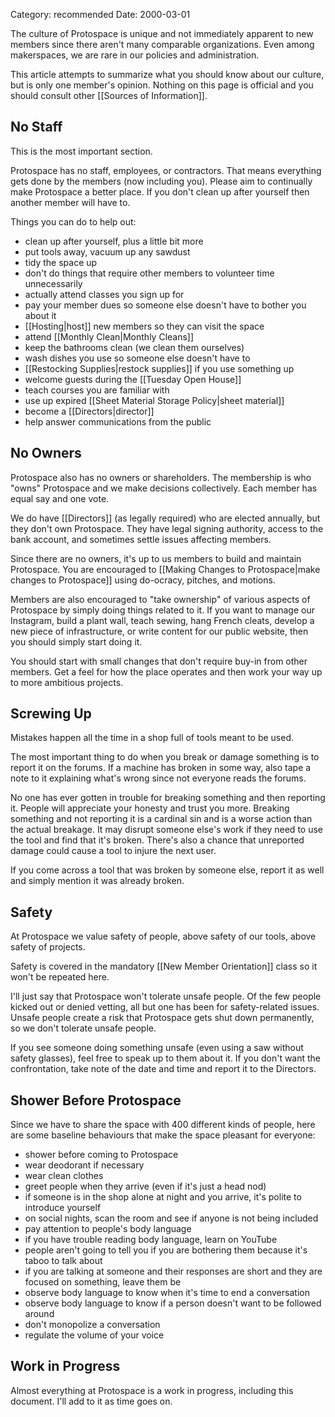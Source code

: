 Category: recommended
Date: 2000-03-01

The culture of Protospace is unique and not immediately apparent to new members since there aren't many comparable organizations. Even among makerspaces, we are rare in our policies and administration.

This article attempts to summarize what you should know about our culture, but is only one member's opinion. Nothing on this page is official and you should consult other [[Sources of Information]].

## No Staff

This is the most important section.

Protospace has no staff, employees, or contractors. That means everything gets done by the members (now including you). Please aim to continually make Protospace a better place. If you don't clean up after yourself then another member will have to.

Things you can do to help out:

- clean up after yourself, plus a little bit more
- put tools away, vacuum up any sawdust
- tidy the space up
- don't do things that require other members to volunteer time unnecessarily 
- actually attend classes you sign up for
- pay your member dues so someone else doesn't have to bother you about it
- [[Hosting|host]] new members so they can visit the space
- attend [[Monthly Clean|Monthly Cleans]]
- keep the bathrooms clean (we clean them ourselves)
- wash dishes you use so someone else doesn't have to
- [[Restocking Supplies|restock supplies]] if you use something up
- welcome guests during the [[Tuesday Open House]]
- teach courses you are familiar with
- use up expired [[Sheet Material Storage Policy|sheet material]]
- become a [[Directors|director]]
- help answer communications from the public

## No Owners

Protospace also has no owners or shareholders. The membership is who "owns" Protospace and we make decisions collectively. Each member has equal say and one vote.

We do have [[Directors]] (as legally required) who are elected annually, but they don't own Protospace. They have legal signing authority, access to the bank account, and sometimes settle issues affecting members.

Since there are no owners, it's up to us members to build and maintain Protospace. You are encouraged to [[Making Changes to Protospace|make changes to Protospace]] using do-ocracy, pitches, and motions.

Members are also encouraged to "take ownership" of various aspects of Protospace by simply doing things related to it. If you want to manage our Instagram, build a plant wall, teach sewing, hang French cleats, develop a new piece of infrastructure, or write content for our public website, then you should simply start doing it.

You should start with small changes that don't require buy-in from other members. Get a feel for how the place operates and then work your way up to more ambitious projects.

## Screwing Up

Mistakes happen all the time in a shop full of tools meant to be used.

The most important thing to do when you break or damage something is to report it on the forums. If a machine has broken in some way, also tape a note to it explaining what's wrong since not everyone reads the forums.

No one has ever gotten in trouble for breaking something and then reporting it. People will appreciate your honesty and trust you more. Breaking something and not reporting it is a cardinal sin and is a worse action than the actual breakage. It may disrupt someone else's work if they need to use the tool and find that it's broken. There's also a chance that unreported damage could cause a tool to injure the next user.

If you come across a tool that was broken by someone else, report it as well and simply mention it was already broken.

## Safety

At Protospace we value safety of people, above safety of our tools, above safety of projects.

Safety is covered in the mandatory [[New Member Orientation]] class so it won't be repeated here.

I'll just say that Protospace won't tolerate unsafe people. Of the few people kicked out or denied vetting, all but one has been for safety-related issues. Unsafe people create a risk that Protospace gets shut down permanently, so we don't tolerate unsafe people.

If you see someone doing something unsafe (even using a saw without safety glasses), feel free to speak up to them about it. If you don't want the confrontation, take note of the date and time and report it to the Directors.

## Shower Before Protospace

Since we have to share the space with 400 different kinds of people, here are some baseline behaviours that make the space pleasant for everyone:

- shower before coming to Protospace
- wear deodorant if necessary 
- wear clean clothes
- greet people when they arrive (even if it's just a head nod)
- if someone is in the shop alone at night and you arrive, it's polite to introduce yourself
- on social nights, scan the room and see if anyone is not being included
- pay attention to people's body language
- if you have trouble reading body language, learn on YouTube
- people aren't going to tell you if you are bothering them because it's taboo to talk about
- if you are talking at someone and their responses are short and they are focused on something, leave them be
- observe body language to know when it's time to end a conversation
- observe body language to know if a person doesn't want to be followed around
- don't monopolize a conversation
- regulate the volume of your voice


## Work in Progress

Almost everything at Protospace is a work in progress, including this document. I'll add to it as time goes on.
